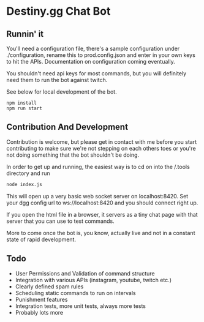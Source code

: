 # Destiny.gg Chat Bot

## Runnin' it

You'll need a configuration file, there's a sample configuration under ./configuration, rename this to prod.config.json
and enter in your own keys to hit the APIs. Documentation on configuration coming eventually. 

You shouldn't need api keys for most commands, but you will definitely need them to run the bot against twitch.

See below for local development of the bot.

```
npm install
npm run start
```

## Contribution And Development

Contribution is welcome, but please get in contact with me before you start contributing to make sure we're not stepping on each others toes
or you're not doing something that the bot shouldn't be doing. 

In order to get up and running, the easiest way is to cd on into the /.tools directory and run
```bash
node index.js
```
This will open up a very basic web socket server on localhost:8420. Set your dgg config url to ws://localhost:8420 and you should connect right up.

If you open the html file in a browser, it servers as a tiny chat page with that server that you can use to test commands.

More to come once the bot is, you know, actually live and not in a constant state of rapid development.

## Todo

- User Permissions and Validation of command structure
- Integration with various APIs (instagram, youtube, twitch etc.)
- Clearly defined spam rules
- Scheduling static commands to run on intervals
- Punishment features
- Integration tests, more unit tests, always more tests
- Probably lots more
